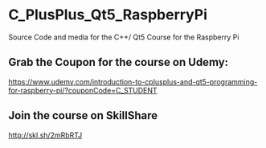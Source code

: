 # C_PlusPlus_Qt5_RaspberryPi
Source Code and media for the C++/ Qt5 Course for the Raspberry Pi

## Grab the Coupon for the course on Udemy:
https://www.udemy.com/introduction-to-cplusplus-and-qt5-programming-for-raspberry-pi/?couponCode=C_STUDENT

## Join the course on SkillShare
http://skl.sh/2mRbRTJ


